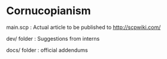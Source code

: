 # Cornucopianism

main.scp : 
Actual article to be published to http://scpwiki.com/

dev/ folder : 
Suggestions from interns

docs/ folder :
official addendums
